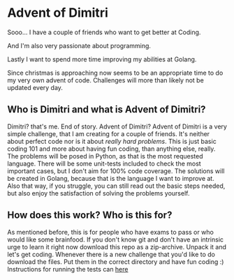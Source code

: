 # Advent of Dimitri 

Sooo... I have a couple of friends who want to get better at Coding.

And I'm also very passionate about programming. 

Lastly I want to spend more time improving my abilities at Golang. 

Since christmas is approaching now seems to be an appropriate time to do my very own advent of code. 
Challenges will more than likely not be updated every day. 


## Who is Dimitri and what is Advent of Dimitri?
Dimitri? that's me. End of story. 
Advent of Dimitri? Advent of Dimitri is a very simple challenge, that I am creating for a couple of friends. It's neither about perfect code nor is it about _really hard problems_. This is just basic coding 101 and more about having fun coding, than anything else, really. 
The problems will be posed in Python, as that is the most requested language. There will be some unit-tests included to check the most important cases, but I don't aim for 100% code coverage. 
The solutions will be created in Golang, because that is the language I want to improve at. Also that way, if you struggle, you can still read out the basic steps needed, but also enjoy the satisfaction of solving the problems yourself. 

## How does this work? Who is this for?

As mentioned before, this is for people who have exams to pass or who would like some brainfood. 
If you don't know git and don't have an intrinsic urge to learn it right now download this repo as a zip-archive. Unpack it and let's get coding. Whenever there is a new challenge that you'd like to do download the files. Put them in the correct directory and have fun coding :) 
Instructions for running the tests can [here](python/exercises/instructions.md)

